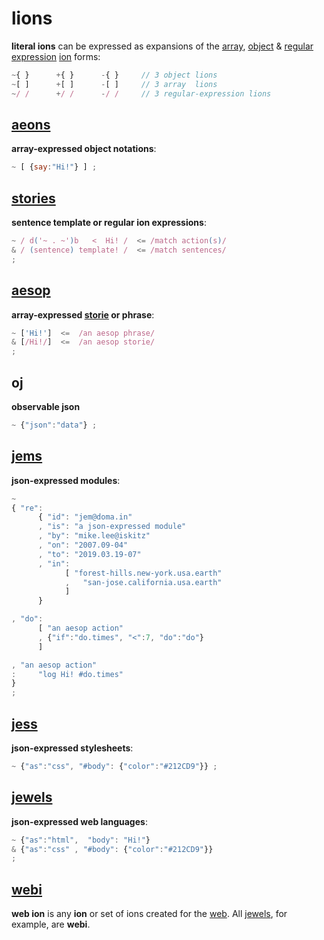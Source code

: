 # lions

**literal ions** can be expressed as expansions of the
[array](http://www.ecma-international.org/ecma-262/6.0/index.html#sec-array-initializer),
[object](http://www.ecma-international.org/ecma-262/6.0/index.html#sec-object-initializer)
&
[regular expression](http://www.ecma-international.org/ecma-262/6.0/index.html#sec-literals-regular-expression-literals)
[ion](ion.md) forms:

```javascript
~{ }      +{ }      -{ }     // 3 object lions
~[ ]      +[ ]      -[ ]     // 3 array  lions
~/ /      +/ /      -/ /     // 3 regular-expression lions
```

## [aeons](aeons.md)

**array-expressed object notations**:

```javascript
~ [ {say:"Hi!"} ] ;
```

## [stories](stories.md)

**sentence template or regular ion expressions**:

```javascript
~ / d('~ . ~')b   <  Hi! /  <= /match action(s)/
& / (sentence) template! /  <= /match sentences/
;
```

## [aesop](aesop.md)

**array-expressed [storie](stories.md) or phrase**:

```javascript
~ ['Hi!']  <=  /an aesop phrase/
& [/Hi!/]  <=  /an aesop storie/
;
```

## oj

**observable json**

```javascript
~ {"json":"data"} ;
```


## [jems](jems.md)

**json-expressed modules**:

```javascript
~
{ "re":
      { "id": "jem@doma.in"
      , "is": "a json-expressed module"
      , "by": "mike.lee@iskitz"
      , "on": "2007.09-04"
      , "to": "2019.03.19-07"
      , "in":
            [ "forest-hills.new-york.usa.earth"
            ,   "san-jose.california.usa.earth"
            ]
      }

, "do":
      [ "an aesop action"
      , {"if":"do.times", "<":7, "do":"do"}
      ]

, "an aesop action"
:     "log Hi! #do.times"
}
;
```

## [jess](jess.md)

**json-expressed stylesheets**:

```javascript
~ {"as":"css", "#body": {"color":"#212CD9"}} ;
```

## [jewels](jewels.md)

**json-expressed web languages**:

```javascript
~ {"as":"html",  "body": "Hi!"}
& {"as":"css" , "#body": {"color":"#212CD9"}}
;
```

## [webi](webi.md)

**web ion** is any **ion** or set of ions created for the
[web](https://en.wikipedia.org/wiki/World_Wide_Web).
All [jewels](jewels.md), for example, are **webi**.
